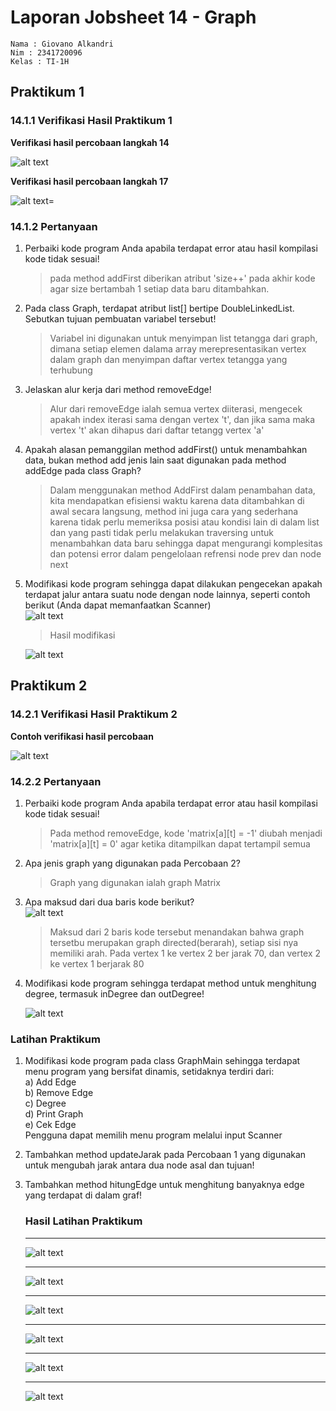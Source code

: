 # Laporan Jobsheet 14 - Graph

```
Nama : Giovano Alkandri
Nim : 2341720096
Kelas : TI-1H
```

## Praktikum 1

### 14.1.1 Verifikasi Hasil Praktikum 1

**Verifikasi hasil percobaan langkah 14**

![alt text](image-1.png)

**Verifikasi hasil percobaan langkah 17**

![alt text](image-2.png)=

### 14.1.2 Pertanyaan

1. Perbaiki kode program Anda apabila terdapat error atau hasil kompilasi kode tidak sesuai!

   > pada method addFirst diberikan atribut 'size++' pada akhir kode agar size bertambah 1 setiap data baru ditambahkan.

2. Pada class Graph, terdapat atribut list[] bertipe DoubleLinkedList. Sebutkan tujuan pembuatan variabel tersebut!

   > Variabel ini digunakan untuk menyimpan list tetangga dari graph, dimana setiap elemen dalama array merepresentasikan vertex dalam graph dan menyimpan daftar vertex tetangga yang terhubung

3. Jelaskan alur kerja dari method removeEdge!

   > Alur dari removeEdge ialah semua vertex diiterasi, mengecek apakah index iterasi sama dengan vertex 't', dan jika sama maka vertex 't' akan dihapus dari daftar tetangg vertex 'a'

4. Apakah alasan pemanggilan method addFirst() untuk menambahkan data, bukan method add jenis lain saat digunakan pada method addEdge pada class Graph?

   > Dalam menggunakan method AddFirst dalam penambahan data, kita mendapatkan efisiensi waktu karena data ditambahkan di awal secara langsung, method ini juga cara yang sederhana karena tidak perlu memeriksa posisi atau kondisi lain di dalam list dan yang pasti tidak perlu melakukan traversing untuk menambahkan data baru sehingga dapat mengurangi komplesitas dan potensi error dalam pengelolaan refrensi node prev dan node next

5. Modifikasi kode program sehingga dapat dilakukan pengecekan apakah terdapat jalur antara suatu node dengan node lainnya, seperti contoh berikut (Anda dapat memanfaatkan Scanner)  
   ![alt text](image-3.png)

   > Hasil modifikasi

   ![alt text](image-6.png)

## Praktikum 2

### 14.2.1 Verifikasi Hasil Praktikum 2

**Contoh verifikasi hasil percobaan**

![alt text](image-4.png)

### 14.2.2 Pertanyaan

1. Perbaiki kode program Anda apabila terdapat error atau hasil kompilasi kode tidak sesuai!

   > Pada method removeEdge, kode 'matrix[a][t] = -1' diubah menjadi 'matrix[a][t] = 0' agar ketika ditampilkan dapat tertampil semua

2. Apa jenis graph yang digunakan pada Percobaan 2?

   > Graph yang digunakan ialah graph Matrix

3. Apa maksud dari dua baris kode berikut?  
   ![alt text](image-5.png)

   > Maksud dari 2 baris kode tersebut menandakan bahwa graph tersetbu merupakan graph directed(berarah), setiap sisi nya memiliki arah. Pada vertex 1 ke vertex 2 ber jarak 70, dan vertex 2 ke vertex 1 berjarak 80

4. Modifikasi kode program sehingga terdapat method untuk menghitung degree, termasuk inDegree dan outDegree!

   ![alt text](image-7.png)

### Latihan Praktikum

1. Modifikasi kode program pada class GraphMain sehingga terdapat menu program yang bersifat dinamis, setidaknya terdiri dari:  
   a) Add Edge  
   b) Remove Edge  
   c) Degree  
   d) Print Graph  
   e) Cek Edge  
   Pengguna dapat memilih menu program melalui input Scanner
2. Tambahkan method updateJarak pada Percobaan 1 yang digunakan untuk mengubah jarak antara dua node asal dan tujuan!
3. Tambahkan method hitungEdge untuk menghitung banyaknya edge yang terdapat di dalam graf!

   ### Hasil Latihan Praktikum

   ***

   ![alt text](image-8.png)

   ***

   ![alt text](image-9.png)

   ***

   ![alt text](image-10.png)

   ***

   ![alt text](image-11.png)

   ***

   ![alt text](image-12.png)

   ***

   ![alt text](image-13.png)
